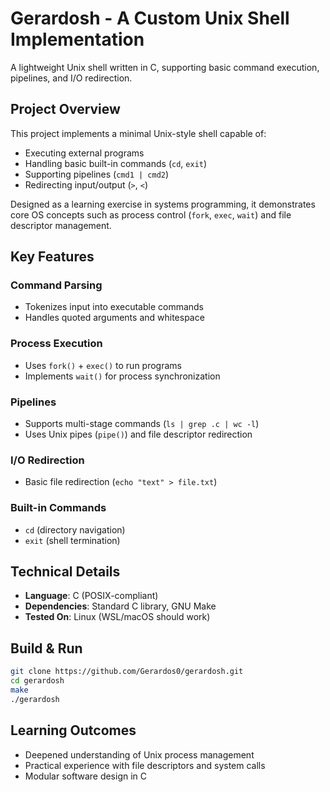 # Gerardosh - A Custom Unix Shell Implementation

A lightweight Unix shell written in C, supporting basic command execution, pipelines, and I/O redirection.

## Project Overview
This project implements a minimal Unix-style shell capable of:
- Executing external programs
- Handling basic built-in commands (`cd`, `exit`)
- Supporting pipelines (`cmd1 | cmd2`)
- Redirecting input/output (`>`, `<`)

Designed as a learning exercise in systems programming, it demonstrates core OS concepts such as process control (`fork`, `exec`, `wait`) and file descriptor management.

## Key Features
### Command Parsing
- Tokenizes input into executable commands
- Handles quoted arguments and whitespace

### Process Execution
- Uses `fork()` + `exec()` to run programs
- Implements `wait()` for process synchronization

### Pipelines
- Supports multi-stage commands (`ls | grep .c | wc -l`)
- Uses Unix pipes (`pipe()`) and file descriptor redirection

### I/O Redirection
- Basic file redirection (`echo "text" > file.txt`)

### Built-in Commands
- `cd` (directory navigation)
- `exit` (shell termination)

## Technical Details
- **Language**: C (POSIX-compliant)
- **Dependencies**: Standard C library, GNU Make
- **Tested On**: Linux (WSL/macOS should work)


## Build & Run
```sh
git clone https://github.com/Gerardos0/gerardosh.git
cd gerardosh
make
./gerardosh

```

## Learning Outcomes
- Deepened understanding of Unix process management
- Practical experience with file descriptors and system calls
- Modular software design in C
